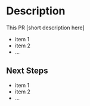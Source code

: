 # Description

This PR [short description here]

- item 1
- item 2
- ...

## Next Steps

- item 1
- item 2
- ...
